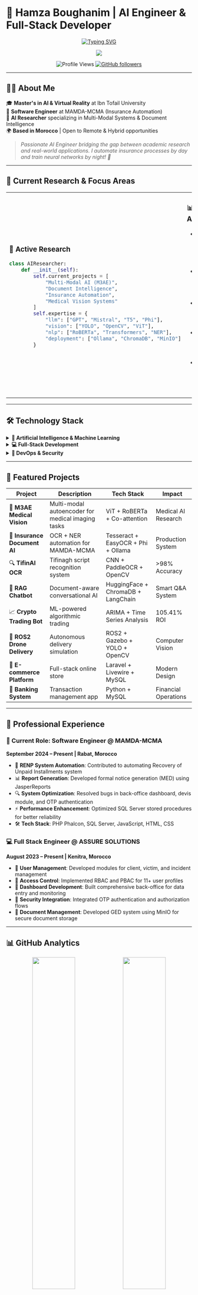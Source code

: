 # 🧠 Hamza Boughanim | AI Engineer & Full-Stack Developer

<div align="center">
  
[![Typing SVG](https://readme-typing-svg.demolab.com?font=JetBrains+Mono&weight=600&size=24&duration=2000&pause=1000&color=00D9FF&center=true&vCenter=true&multiline=true&width=800&height=120&lines=🤖+Artificial+Intelligence+Engineer;🔬+Computer+Vision+%26+NLP+Specialist;🚀+Building+Intelligent+Systems;💡+LLM+%26+RAG+Expert)](https://github.com/hamzabgh)

<img src="https://capsule-render.vercel.app/api?type=waving&color=gradient&customColorList=6,11,20&height=100&section=header&text=&fontSize=0&animation=fadeIn"/>

![Profile Views](https://komarev.com/ghpvc/?username=hamzabgh&label=Profile%20views&color=0e75b6&style=flat-square)
[![GitHub followers](https://img.shields.io/github/followers/hamzabgh?label=Follow&style=flat-square&color=blue)](https://github.com/hamzabgh)

</div>

---

## 👨‍💻 About Me

🎓 **Master's in AI & Virtual Reality** at Ibn Tofail University  
💼 **Software Engineer** at MAMDA-MCMA (Insurance Automation)  
🔬 **AI Researcher** specializing in Multi-Modal Systems & Document Intelligence  
🌍 **Based in Morocco** | Open to Remote & Hybrid opportunities

> *Passionate AI Engineer bridging the gap between academic research and real-world applications. I automate insurance processes by day and train neural networks by night! 🚀*

---

## 🎯 Current Research & Focus Areas

<table>
<tr>
<td width="50%">

### 🔬 Active Research
```python
class AIResearcher:
    def __init__(self):
        self.current_projects = [
            "Multi-Modal AI (M3AE)",
            "Document Intelligence",
            "Insurance Automation",
            "Medical Vision Systems"
        ]
        self.expertise = {
            "llm": ["GPT", "Mistral", "T5", "Phi"],
            "vision": ["YOLO", "OpenCV", "ViT"],
            "nlp": ["RoBERTa", "Transformers", "NER"],
            "deployment": ["Ollama", "ChromaDB", "MinIO"]
        }
```

</td>
<td width="50%">

### 📊 Key Achievements
- 🎯 **OCR Accuracy**: >98% (Tifinagh Script)
- 📈 **Trading Bot ROI**: 105.41% (Simulated)
- 🏢 **Enterprise Impact**: RENP System Automation
- 🤖 **AI Models Deployed**: 7+ Production Systems
- 🔒 **Security**: RBAC/PBAC for 11+ User Profiles

</td>
</tr>
</table>

---

## 🛠️ Technology Stack

<details>
<summary><b>🤖 Artificial Intelligence & Machine Learning</b></summary>

### Deep Learning & Neural Networks
![TensorFlow](https://img.shields.io/badge/TensorFlow-FF6F00?style=for-the-badge&logo=tensorflow&logoColor=white)
![PyTorch](https://img.shields.io/badge/PyTorch-EE4C2C?style=for-the-badge&logo=pytorch&logoColor=white)
![OpenCV](https://img.shields.io/badge/OpenCV-27338e?style=for-the-badge&logo=OpenCV&logoColor=white)
![Scikit Learn](https://img.shields.io/badge/scikit_learn-F7931E?style=for-the-badge&logo=scikit-learn&logoColor=white)

### LLMs & NLP
![Hugging Face](https://img.shields.io/badge/🤗_Transformers-FFCA28?style=for-the-badge&logoColor=black)
![LangChain](https://img.shields.io/badge/LangChain-121212?style=for-the-badge&logo=chainlink&logoColor=white)
![OpenAI](https://img.shields.io/badge/OpenAI_GPT-412991?style=for-the-badge&logo=openai&logoColor=white)

### Computer Vision & OCR
![YOLO](https://img.shields.io/badge/YOLO-00FFFF?style=for-the-badge&logoColor=black)
![Tesseract](https://img.shields.io/badge/Tesseract_OCR-005571?style=for-the-badge&logoColor=white)
![PaddleOCR](https://img.shields.io/badge/PaddleOCR-FF6B35?style=for-the-badge&logoColor=white)

### Vector Databases & MLOps
![ChromaDB](https://img.shields.io/badge/ChromaDB-FF6B6B?style=for-the-badge&logoColor=white)
![MinIO](https://img.shields.io/badge/MinIO-C72E49?style=for-the-badge&logo=minio&logoColor=white)
![Ollama](https://img.shields.io/badge/Ollama-000000?style=for-the-badge&logoColor=white)

</details>

<details>
<summary><b>💻 Full-Stack Development</b></summary>

### Programming Languages
![Python](https://img.shields.io/badge/Python-3776AB?style=for-the-badge&logo=python&logoColor=white)
![PHP](https://img.shields.io/badge/PHP-777BB4?style=for-the-badge&logo=php&logoColor=white)
![JavaScript](https://img.shields.io/badge/JavaScript-F7DF1E?style=for-the-badge&logo=javascript&logoColor=black)
![Java](https://img.shields.io/badge/Java-ED8B00?style=for-the-badge&logo=java&logoColor=white)
![C++](https://img.shields.io/badge/C++-00599C?style=for-the-badge&logo=c%2B%2B&logoColor=white)

### Backend Frameworks
![Laravel](https://img.shields.io/badge/Laravel-FF2D20?style=for-the-badge&logo=laravel&logoColor=white)
![Phalcon](https://img.shields.io/badge/Phalcon-76D04B?style=for-the-badge&logo=php&logoColor=white)
![Flask](https://img.shields.io/badge/Flask-000000?style=for-the-badge&logo=flask&logoColor=white)
![Symfony](https://img.shields.io/badge/Symfony-000000?style=for-the-badge&logo=symfony&logoColor=white)

### Frontend & UI
![React](https://img.shields.io/badge/React-61DAFB?style=for-the-badge&logo=react&logoColor=black)
![HTML5](https://img.shields.io/badge/HTML5-E34F26?style=for-the-badge&logo=html5&logoColor=white)
![CSS3](https://img.shields.io/badge/CSS3-1572B6?style=for-the-badge&logo=css3&logoColor=white)
![Bootstrap](https://img.shields.io/badge/Bootstrap-563D7C?style=for-the-badge&logo=bootstrap&logoColor=white)
![TailwindCSS](https://img.shields.io/badge/Tailwind_CSS-38B2AC?style=for-the-badge&logo=tailwind-css&logoColor=white)

### Databases
![MySQL](https://img.shields.io/badge/MySQL-4479A1?style=for-the-badge&logo=mysql&logoColor=white)
![SQL Server](https://img.shields.io/badge/SQL_Server-CC2927?style=for-the-badge&logo=microsoft-sql-server&logoColor=white)
![MongoDB](https://img.shields.io/badge/MongoDB-47A248?style=for-the-badge&logo=mongodb&logoColor=white)

</details>

<details>
<summary><b>🚀 DevOps & Security</b></summary>

### Cloud & Containerization
![Docker](https://img.shields.io/badge/Docker-2496ED?style=for-the-badge&logo=docker&logoColor=white)
![Kubernetes](https://img.shields.io/badge/Kubernetes-326CE5?style=for-the-badge&logo=kubernetes&logoColor=white)
![AWS](https://img.shields.io/badge/AWS-232F3E?style=for-the-badge&logo=amazon-aws&logoColor=white)

### Security & Authentication
![JWT](https://img.shields.io/badge/JWT-000000?style=for-the-badge&logo=jsonwebtokens&logoColor=white)
![OAuth](https://img.shields.io/badge/OAuth-4285F4?style=for-the-badge&logo=oauth&logoColor=white)
![OWASP](https://img.shields.io/badge/OWASP-000000?style=for-the-badge&logo=owasp&logoColor=white)

### Development Tools
![Git](https://img.shields.io/badge/Git-F05032?style=for-the-badge&logo=git&logoColor=white)
![GitHub](https://img.shields.io/badge/GitHub-181717?style=for-the-badge&logo=github&logoColor=white)
![ROS2](https://img.shields.io/badge/ROS2-22314E?style=for-the-badge&logo=ros&logoColor=white)

</details>

---

## 🚀 Featured Projects

<div align="center">

| Project | Description | Tech Stack | Impact |
|---------|-------------|------------|---------|
| 🏥 **M3AE Medical Vision** | Multi-modal autoencoder for medical imaging tasks | ViT + RoBERTa + Co-attention | Medical AI Research |
| 📄 **Insurance Document AI** | OCR + NER automation for MAMDA-MCMA | Tesseract + EasyOCR + Phi + Ollama | Production System |
| 🔍 **TifinAI OCR** | Tifinagh script recognition system | CNN + PaddleOCR + OpenCV | >98% Accuracy |
| 💬 **RAG Chatbot** | Document-aware conversational AI | HuggingFace + ChromaDB + LangChain | Smart Q&A System |
| 📈 **Crypto Trading Bot** | ML-powered algorithmic trading | ARIMA + Time Series Analysis | 105.41% ROI |
| 🚁 **ROS2 Drone Delivery** | Autonomous delivery simulation | ROS2 + Gazebo + YOLO + OpenCV | Computer Vision |
| 🛒 **E-commerce Platform** | Full-stack online store | Laravel + Livewire + MySQL | Modern Design |
| 🏦 **Banking System** | Transaction management app | Python + MySQL | Financial Operations |

</div>

---

## 💼 Professional Experience

### 🏢 Current Role: Software Engineer @ MAMDA-MCMA
**September 2024 – Present | Rabat, Morocco**

- 🔧 **RENP System Automation**: Contributed to automating Recovery of Unpaid Installments system
- 📊 **Report Generation**: Developed formal notice generation (MED) using JasperReports
- 🔍 **System Optimization**: Resolved bugs in back-office dashboard, devis module, and OTP authentication
- ⚡ **Performance Enhancement**: Optimized SQL Server stored procedures for better reliability
- 🛠️ **Tech Stack**: PHP Phalcon, SQL Server, JavaScript, HTML, CSS

### 💻 Full Stack Engineer @ ASSURE SOLUTIONS  
**August 2023 – Present | Kenitra, Morocco**

- 👥 **User Management**: Developed modules for client, victim, and incident management
- 🔐 **Access Control**: Implemented RBAC and PBAC for 11+ user profiles
- 📱 **Dashboard Development**: Built comprehensive back-office for data entry and monitoring
- 🔑 **Security Integration**: Integrated OTP authentication and authorization flows
- 📁 **Document Management**: Developed GED system using MinIO for secure document storage

---

## 📊 GitHub Analytics

<div align="center">
  <img width="48%" src="https://github-readme-stats.vercel.app/api?username=hamzabgh&show_icons=true&theme=tokyonight&include_all_commits=true&count_private=true&custom_title=Hamza's%20GitHub%20Stats"/>
  <img width="48%" src="https://github-readme-stats.vercel.app/api/top-langs/?username=hamzabgh&layout=compact&theme=tokyonight&custom_title=Most%20Used%20Languages"/>
</div>

<div align="center">
  <img src="https://github-readme-streak-stats.herokuapp.com/?user=hamzabgh&theme=tokyonight&hide_border=true" />
</div>

---

## 🎨 Skills Proficiency

```python
expertise_level = {
    "AI & Machine Learning": {
        "Deep Learning (CNN, RNN, LSTM, Transformers)": "████████████████████░",  # 95%
        "Computer Vision (OpenCV, YOLO, OCR)": "███████████████████░░",           # 90%
        "NLP & LLMs (GPT, T5, RoBERTa, RAG)": "██████████████████░░░",           # 85%
        "MLOps (Ollama, ChromaDB, MinIO)": "█████████████████░░░░"              # 80%
    },
    "Software Development": {
        "Python (Flask, Data Science)": "████████████████████░",                # 95%
        "PHP (Laravel, Phalcon, Symfony)": "██████████████████░░░",             # 85%
        "Full-Stack Web Development": "█████████████████░░░░",                  # 80%
        "JavaScript & React": "████████████████░░░░░"                          # 75%
    },
    "DevOps & Security": {
        "Docker & Containerization": "███████████████░░░░░",                    # 70%
        "Cloud Platforms (AWS)": "██████████████░░░░░░",                        # 65%
        "Security (OWASP, RBAC, PBAC)": "█████████████░░░░░░░",                 # 60%
        "CI/CD & MLOps": "████████████░░░░░░░░"                                 # 55%
    }
}
```

---

## 🏆 Achievements & Certifications

<div align="center">

### 🎖️ Education & Certifications
![Master's](https://img.shields.io/badge/Master's-AI_&_VR-success?style=for-the-badge&logo=graduation-cap)
![Bachelor's](https://img.shields.io/badge/Bachelor's-Computer_Science-blue?style=for-the-badge&logo=graduation-cap)
![Industry](https://img.shields.io/badge/Industry-Insurance_Tech-purple?style=for-the-badge&logo=shield)

### 📈 Key Metrics & Impact
- 🏢 **Enterprise Systems**: Automated processes at Morocco's leading insurance company
- 🎯 **AI Precision**: >98% accuracy in Tifinagh script recognition
- 💰 **Financial AI**: Profitable algorithmic trading systems
- 🔬 **Research**: Multi-modal AI for medical applications
- 🔐 **Security**: Implemented enterprise-grade access control systems

</div>

---

## 🌟 Research Interests & Goals

<img align="right" alt="AI Animation" width="300" src="https://media.giphy.com/media/LaVp0AyqR5bGsC5Cbm/giphy.gif">

### 🔬 Current Research Focus
- **Multi-Modal AI Systems**: Combining vision and language understanding for medical applications
- **Document Intelligence**: Automated extraction and processing of complex documents
- **Computer Vision in Healthcare**: AI-powered medical image analysis
- **LLM Optimization**: Fine-tuning and efficient deployment of large language models
- **Financial AI**: Machine learning for algorithmic trading and risk assessment

### 🚀 Future Objectives
- 📚 Publishing research in top-tier AI conferences
- 🌐 Contributing to open-source AI libraries and frameworks
- 🏢 Building enterprise-grade AI solutions for various industries
- 🤝 Collaborating on innovative AI startup projects
- 🎓 Pursuing advanced research in multi-modal AI systems

---

## 🌍 Languages

🗣️ **Arabic** - Native  
🇬🇧 **English** - Professional Working Proficiency  
🇫🇷 **French** - Professional Working Proficiency

---

## 📝 Latest Blog Posts & Research

<!-- BLOG-POST-LIST:START -->
- 🤖 [Multi-Modal AI in Healthcare: Combining Vision and NLP](#)
- 📄 [From Research to Production: Building Document Intelligence Systems](#)
- 🔍 [RAG Systems: Enhancing LLMs with Domain Knowledge](#)
- 🚁 [Autonomous Systems with ROS2: A Computer Vision Approach](#)
- 💹 [Machine Learning in Algorithmic Trading: A Practical Guide](#)
<!-- BLOG-POST-LIST:END -->

---

## 🤝 Let's Connect & Collaborate!

<div align="center">

### 🎯 I'm open to:
- **🔬 AI Research Collaborations** - Multi-modal systems, computer vision, NLP
- **🏢 Enterprise AI Projects** - Document processing, automation, MLOps
- **🌐 Open Source Contributions** - ML libraries, AI tools, educational content
- **🚀 Startup Opportunities** - AI-powered products and innovative solutions
- **🎓 Academic Partnerships** - Research publications and joint projects

### 📬 Contact Information

[![LinkedIn](https://img.shields.io/badge/LinkedIn-0077B5?style=for-the-badge&logo=linkedin&logoColor=white)](https://www.linkedin.com/in/hamza-boughanim/)
[![Email](https://img.shields.io/badge/Email-D14836?style=for-the-badge&logo=gmail&logoColor=white)](mailto:hamzaboughanim06@gmail.com)
[![GitHub](https://img.shields.io/badge/GitHub-100000?style=for-the-badge&logo=github&logoColor=white)](https://github.com/hamzabgh)
[![Phone](https://img.shields.io/badge/Phone-25D366?style=for-the-badge&logo=whatsapp&logoColor=white)](tel:+212677060232)

**📍 Location**: Morocco | **🌐 Availability**: Remote & Hybrid opportunities worldwide

</div>

---

<div align="center">

### ⚡ Fun Facts About Me
*I've automated insurance processes by day and trained neural networks by night. My code speaks multiple languages (Python, PHP, JavaScript), and so do I! Currently bridging the gap between academic AI research and real-world industry applications. 🚀*

**🎯 Mission**: *Building intelligent systems that make a real difference in people's lives*

---

<img src="https://capsule-render.vercel.app/api?type=waving&color=gradient&customColorList=6,11,20&height=120&section=footer&text=Building%20Tomorrow's%20AI%20Today&fontSize=24&fontColor=fff&animation=twinkling&fontAlignY=75"/>

**⭐ If you find my work interesting, please consider starring some repositories!**

</div>

